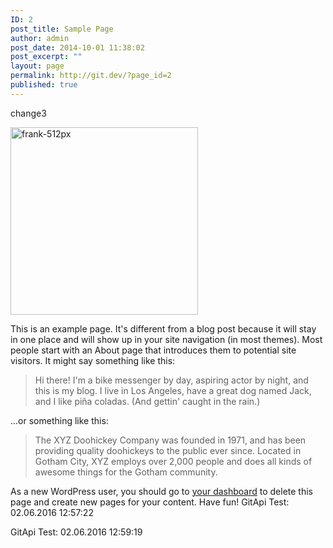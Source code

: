 ```yaml
---
ID: 2
post_title: Sample Page
author: admin
post_date: 2014-10-01 11:38:02
post_excerpt: ""
layout: page
permalink: http://git.dev/?page_id=2
published: true
---
```

change3

<a href="http://git.dev/wp-content/uploads/2016/05/frank-512px.png"><img class="alignnone size-medium wp-image-10" src="http://git.dev/wp-content/uploads/2016/05/frank-512px-300x300.png" alt="frank-512px" width="300" height="300" /></a>

This is an example page. It's different from a blog post because it will stay in one place and will show up in your site navigation (in most themes). Most people start with an About page that introduces them to potential site visitors. It might say something like this:
<blockquote>Hi there! I'm a bike messenger by day, aspiring actor by night, and this is my blog. I live in Los Angeles, have a great dog named Jack, and I like piña coladas. (And gettin' caught in the rain.)</blockquote>
...or something like this:
<blockquote>The XYZ Doohickey Company was founded in 1971, and has been providing quality doohickeys to the public ever since. Located in Gotham City, XYZ employs over 2,000 people and does all kinds of awesome things for the Gotham community.</blockquote>
As a new WordPress user, you should go to <a href="http://create40/wp-admin/">your dashboard</a> to delete this page and create new pages for your content. Have fun!
GitApi Test: 02.06.2016 12:57:22

GitApi Test: 02.06.2016 12:59:19
